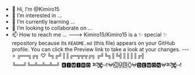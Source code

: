 - 👋 Hi, I’m @Kimiro15
- 👀 I’m interested in ...
- 🌱 I’m currently learning ...
- 💞️ I’m looking to collaborate on ...
- 📫 How to reach me ...
--->
Kimiro15/Kimiro15 is a ✨ special ✨ repository because its `README.md` (this file) appears on your GitHub profile.
You can click the Preview link to take a look at your changes.
--->
╔══╗╔╗ ♡
╚╗╔╝║║╔═╦╦╦╔╗
╔╝╚╗║╚╣║║║║╔╣
╚══╝╚═╩═╩═╩═╝
🅺🅸🅼🅸🆁🅾
𒅌𖤍K̺͆I̺͆M̺͆I̺͆R̺͆O̺͆𖤍🅳🅴🅼🅾🅽𖤍𒅌
